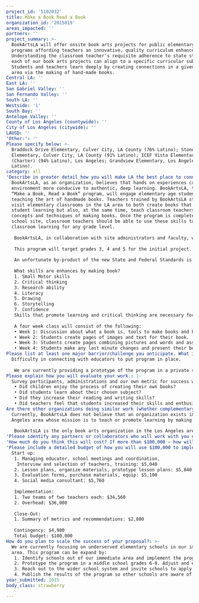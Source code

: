 ```yaml
---
project_id: '5102032'
title: Make a Book Read a Book
organization_id: '2015019'
areas_impacted: ''
partners: ''
project_summary: >-
  BookArtsLA will offer onsite book arts projects for public elementary school
  programs affording teachers an innovative, quality curriculum enhancement.
  Understanding the classroom teacher’s requisite adherence to state standards,
  each of our book arts projects can align to a specific curricular subject.
  Students and teachers learn deeply by creating connections in a given subject
  area via the making of hand-made books.
Central LA: ''
East LA: ''
San Gabriel Valley: ''
San Fernando Valley: ''
South LA: ''
Westside: '1'
South Bay: ''
Antelope Valley: ''
County of Los Angeles (countywide): ''
City of Los Angeles (citywide): ''
LAUSD: ''
'Other:': ''
Please specify below: >-
  Braddock Drive Elementary, Culver City, LA County (76% Latino); Stoner Ave
  Elementary, Culver City, LA County (91% Latino); ICEF Vista Elementary Academy
  (Charter) (94% Latino), Los Angeles; Grandview Elementary, Los Angeles (79%
  Latino).
category: all
'Describe in greater detail how you will make LA the best place to connect:': >-
  BookArtsLA, as an organization, believes that hands on experiences create an
  environment more conducive to authentic, deep learning. BookArtsLA, though our
  “Make a Book, Read a Book” program, will engage elementary age students by
  teaching the art of handmade books. Teachers trained by BookArtsLA staff will
  visit elementary classrooms in the LA area to both create books that enhance
  student learning but also, at the same time, teach classroom teachers the
  concepts and techniques of making books. Once the program is completed at each
  school site, classroom teachers should be able to use these skills to enhance
  classroom learning for any grade level. 
   
   BookArtsLA, in collaboration with site administrators and faculty, will work with the chosen grade level to design and implement a project related to one subject area, e.g. science, social studies or language arts. 
   
   This program will target grades 3, 4 and 5 for the initial project. BookArtsLA will train two teams (of two teachers) to deliver a program to a class once a week, for 1-2 hours, for 4 consecutive weeks. Schools may have more than one class in the program. The class teacher will participate in the program along with the students creating a potential mentor for other teachers.
   
   An unfortunate by-product of the new State and Federal Standards is the teacher’s perception that the classroom teaching is constrained by conforming to the standards. BookArtsLA believes it is possible to create a learning environment that uses some unconventional methodology to meet all of the curricular needs of teachers and students by teaching a subject more deeply via the production of student made books.
   
   What skills are enhances by making book? 
   1. Small Motor skills 
   2. Critical thinking
   3. Research ability
   4. Literacy
   5. Drawing
   6. Storytelling
   7. Confidence
   Skills that promote learning and critical thinking are necessary for success in school.
   
   A four week class will consist of the following:
   • Week 1: Discussion about what a book is, tools to make books and hands-on experimentation. 
   • Week 2: Students create pages of images and text for their book. 
   • Week 3: Students create pages combining pictures and words and assemble their books.
   • Week 4: Students make any last minute changes and present their books to classmates. Student take their newly created books home.
Please list at least one major barrier/challenge you anticipate. What is your strategy for overcoming these obstacles?: |-
  Difficulty in connecting with educators to put program in place. 
   
   We are currently providing a prototype of the program in a private school as an after school activity. With this experience and knowledge we will be able to approach our target schools to implement this new program in their school curriculum. Teachers will take part in the learning methods with their class.
Please explain how you will evaluate your work.: |-
  Survey participants, administrations and our own metric for success which are:
   • Did children enjoy the process of creating their own books?
   • Did students learn about their chosen subject?
   • Did they increase their reading and writing skills?
   • Did teachers feel that students increased their skills and enthusiasm for their subject and school?
Are there other organizations doing similar work (whether complementary or competitive)? What is unique about your proposed approach?: >-
  Currently, BookArtsLA does not believe that an organization exists in the Los
  Angeles area whose mission is to teach or promote learning by making books.
   
   BookArtsLA is the only book arts organization in the Los Angeles area that provides outreach to the public via classes, lectures, library programs and other public events. Other arts organizations bring visual arts programs to schools. Our intent is to enhance leaning and literacy via handmade books.
'Please identify any partners or collaborators who will work with you on this project. How much of the $100,000 grant award will each partner receive?': None
'How much do you think this will cost? If more than $100,000 – how will you cover the additional costs?': No additional costs. The program is scalable to the budget.
'Please include a detailed budget of how you will use $100,000 to implement this project.': |-
  Start up:
   1. Managing educator, school meetings and coordination,
    Interview and selection of teachers, training: $5,040
   2. Lesson plans, organize materials, prototype lesson plans: $5,840
   3. Evaluation forms, purchase materials, equip: $5,100
   4. Social media consultant: $5,760
   
   Implementation:
   1. Two teams of two teachers each: $34,560
   2. Overhead: $36,000
   
   Close-Out:
   1. Summary of metrics and recommendations: $2,800
   
   Contingency: $4,900
   Total budget: $100,000
How do you plan to scale the success of your proposal?: >-
  We are currently focusing on underserved elementary schools in our immediate
  area. This program can be expand by:
   1. Identify schools out of our immediate area and implement the program with the assistance of new participating schools. The program would concentrate on grades 3-5.
   2. Prototype the program in a middle school grades 6-8. Adjust and expand into the local schools as a start.
   3. Reach out to the wider school system and invite schools to apply to the program.
   4. Publish the results of the program so other schools are aware of the program.
year_submitted: 2015
body_class: strawberry

---
```

